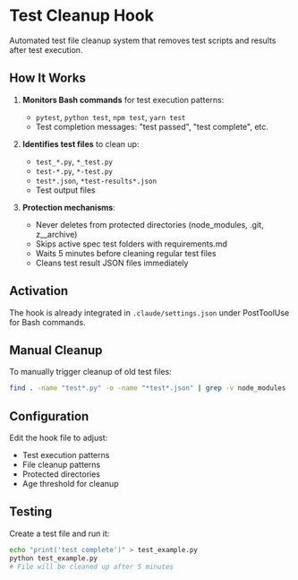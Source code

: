 # Test Cleanup Hook

Automated test file cleanup system that removes test scripts and results after test execution.

## How It Works

1. **Monitors Bash commands** for test execution patterns:
   - `pytest`, `python test`, `npm test`, `yarn test`
   - Test completion messages: "test passed", "test complete", etc.

2. **Identifies test files** to clean up:
   - `test_*.py`, `*_test.py`
   - `test-*.py`, `*-test.py`
   - `test*.json`, `*test-results*.json`
   - Test output files

3. **Protection mechanisms**:
   - Never deletes from protected directories (node_modules, .git, z__archive)
   - Skips active spec test folders with requirements.md
   - Waits 5 minutes before cleaning regular test files
   - Cleans test result JSON files immediately

## Activation

The hook is already integrated in `.claude/settings.json` under PostToolUse for Bash commands.

## Manual Cleanup

To manually trigger cleanup of old test files:

```bash
find . -name "test*.py" -o -name "*test*.json" | grep -v node_modules | grep -v .git | xargs rm -f
```

## Configuration

Edit the hook file to adjust:
- Test execution patterns
- File cleanup patterns
- Protected directories
- Age threshold for cleanup

## Testing

Create a test file and run it:
```bash
echo "print('test complete')" > test_example.py
python test_example.py
# File will be cleaned up after 5 minutes
```